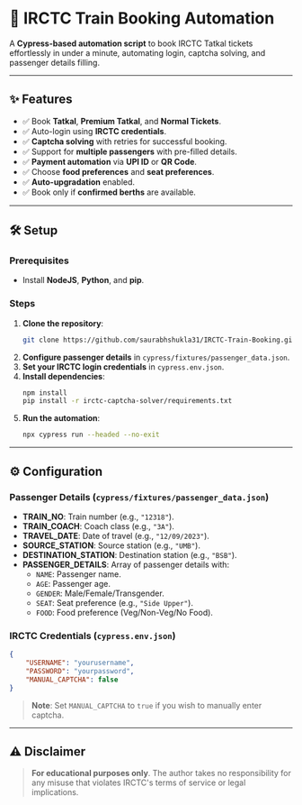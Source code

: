 # 🚄 IRCTC Train Booking Automation

A **Cypress-based automation script** to book IRCTC Tatkal tickets effortlessly in under a minute, automating login, captcha solving, and passenger details filling.

---

## ✨ Features

- ✅ Book **Tatkal**, **Premium Tatkal**, and **Normal Tickets**.
- ✅ Auto-login using **IRCTC credentials**.
- ✅ **Captcha solving** with retries for successful booking.
- ✅ Support for **multiple passengers** with pre-filled details.
- ✅ **Payment automation** via **UPI ID** or **QR Code**.
- ✅ Choose **food preferences** and **seat preferences**.
- ✅ **Auto-upgradation** enabled.
- ✅ Book only if **confirmed berths** are available.

---

## 🛠 Setup

### Prerequisites

- Install **NodeJS**, **Python**, and **pip**.

### Steps

1. **Clone the repository**:
   ```bash
   git clone https://github.com/saurabhshukla31/IRCTC-Train-Booking.git
   ```
2. **Configure passenger details** in `cypress/fixtures/passenger_data.json`.
3. **Set your IRCTC login credentials** in `cypress.env.json`.
4. **Install dependencies**:
   ```bash
   npm install
   pip install -r irctc-captcha-solver/requirements.txt
   ```
5. **Run the automation**:
   ```bash
   npx cypress run --headed --no-exit
   ```

---

## ⚙️ Configuration

### Passenger Details (`cypress/fixtures/passenger_data.json`)
- **TRAIN_NO**: Train number (e.g., `"12318"`).
- **TRAIN_COACH**: Coach class (e.g., `"3A"`).
- **TRAVEL_DATE**: Date of travel (e.g., `"12/09/2023"`).
- **SOURCE_STATION**: Source station (e.g., `"UMB"`).
- **DESTINATION_STATION**: Destination station (e.g., `"BSB"`).
- **PASSENGER_DETAILS**: Array of passenger details with:
  - `NAME`: Passenger name.
  - `AGE`: Passenger age.
  - `GENDER`: Male/Female/Transgender.
  - `SEAT`: Seat preference (e.g., `"Side Upper"`).
  - `FOOD`: Food preference (Veg/Non-Veg/No Food).

### IRCTC Credentials (`cypress.env.json`)
```json
{
    "USERNAME": "yourusername",
    "PASSWORD": "yourpassword",
    "MANUAL_CAPTCHA": false
}
```
> **Note**: Set `MANUAL_CAPTCHA` to `true` if you wish to manually enter captcha.

---

## ⚠️ Disclaimer

> **For educational purposes only**. The author takes no responsibility for any misuse that violates IRCTC's terms of service or legal implications.
